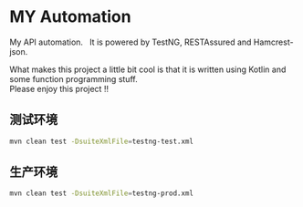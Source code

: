 # MY Automation
My API automation.   
It is  powered by TestNG, RESTAssured and Hamcrest-json.  

What makes this project a little bit cool is that it is written using Kotlin and some function programming stuff.   
Please enjoy this project !!  

## 测试环境
```bash
mvn clean test -DsuiteXmlFile=testng-test.xml 
```

## 生产环境
```bash
mvn clean test -DsuiteXmlFile=testng-prod.xml 
```
